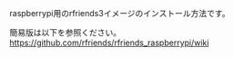 raspberrypi用のrfriends3イメージのインストール方法です。  

簡易版は以下を参照ください。
https://github.com/rfriends/rfriends_raspberrypi/wiki
